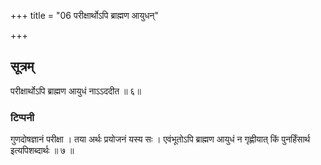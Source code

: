 +++
title = "06 परीक्षार्थोऽपि ब्राह्मण आयुधन्"

+++
## सूत्रम्
परीक्षार्थोऽपि ब्राह्मण आयुधं नाऽऽददीत ॥ ६॥  
### टिप्पनी
गुणदोषज्ञानं परीक्षा । तया अर्थः प्रयोजनं यस्य सः । एवंभूतोऽपि ब्राह्मण आयुधं न गृह्णीयात् किं पुनर्हिंसार्थ इत्यपिशब्दार्थः ॥ ७ ॥  
